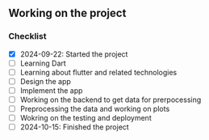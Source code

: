 ## Working on the project

### Checklist

 
-[x] 2024-09-22: Started the project
- [ ] Learning Dart
- [ ] Learning about flutter and related technologies
- [ ] Design the app
- [ ] Implement the app
- [ ] Working on the backend to get data for prerpocessing
- [ ] Preprocessing the data and working on plots
- [ ] Wokring on the testing and deployment
- [ ] 2024-10-15: Finished the project